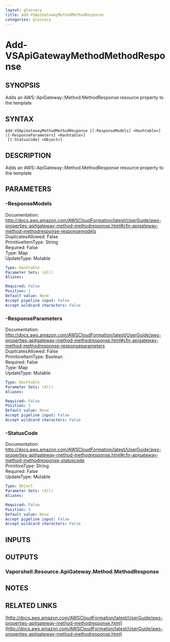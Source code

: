 ```yaml
---
layout: glossary
title: Add-VSApiGatewayMethodMethodResponse
categories: glossary
---
```


# Add-VSApiGatewayMethodMethodResponse

## SYNOPSIS
Adds an AWS::ApiGateway::Method.MethodResponse resource property to the template

## SYNTAX

```
Add-VSApiGatewayMethodMethodResponse [[-ResponseModels] <Hashtable>] [[-ResponseParameters] <Hashtable>]
 [[-StatusCode] <Object>]
```

## DESCRIPTION
Adds an AWS::ApiGateway::Method.MethodResponse resource property to the template

## PARAMETERS

### -ResponseModels
Documentation: http://docs.aws.amazon.com/AWSCloudFormation/latest/UserGuide/aws-properties-apitgateway-method-methodresponse.html#cfn-apigateway-method-methodresponse-responsemodels    
DuplicatesAllowed: False    
PrimitiveItemType: String    
Required: False    
Type: Map    
UpdateType: Mutable

```yaml
Type: Hashtable
Parameter Sets: (All)
Aliases: 

Required: False
Position: 1
Default value: None
Accept pipeline input: False
Accept wildcard characters: False
```

### -ResponseParameters
Documentation: http://docs.aws.amazon.com/AWSCloudFormation/latest/UserGuide/aws-properties-apitgateway-method-methodresponse.html#cfn-apigateway-method-methodresponse-responseparameters    
DuplicatesAllowed: False    
PrimitiveItemType: Boolean    
Required: False    
Type: Map    
UpdateType: Mutable

```yaml
Type: Hashtable
Parameter Sets: (All)
Aliases: 

Required: False
Position: 2
Default value: None
Accept pipeline input: False
Accept wildcard characters: False
```

### -StatusCode
Documentation: http://docs.aws.amazon.com/AWSCloudFormation/latest/UserGuide/aws-properties-apitgateway-method-methodresponse.html#cfn-apigateway-method-methodresponse-statuscode    
PrimitiveType: String    
Required: False    
UpdateType: Mutable

```yaml
Type: Object
Parameter Sets: (All)
Aliases: 

Required: False
Position: 3
Default value: None
Accept pipeline input: False
Accept wildcard characters: False
```

## INPUTS

## OUTPUTS

### Vaporshell.Resource.ApiGateway.Method.MethodResponse

## NOTES

## RELATED LINKS

[http://docs.aws.amazon.com/AWSCloudFormation/latest/UserGuide/aws-properties-apitgateway-method-methodresponse.html](http://docs.aws.amazon.com/AWSCloudFormation/latest/UserGuide/aws-properties-apitgateway-method-methodresponse.html)

